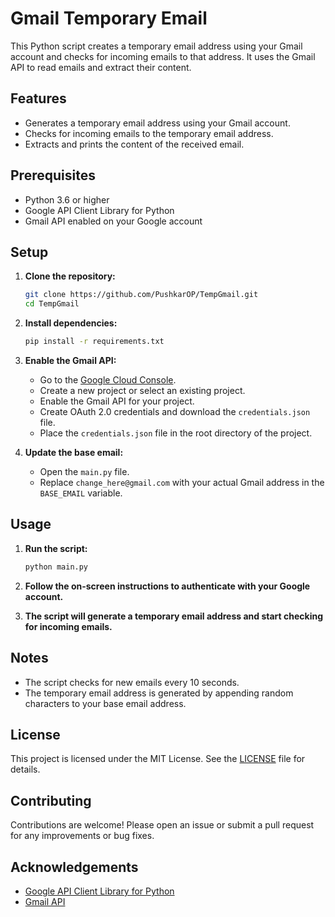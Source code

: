 # Gmail Temporary Email

This Python script creates a temporary email address using your Gmail account and checks for incoming emails to that address. It uses the Gmail API to read emails and extract their content.

## Features

- Generates a temporary email address using your Gmail account.
- Checks for incoming emails to the temporary email address.
- Extracts and prints the content of the received email.

## Prerequisites

- Python 3.6 or higher
- Google API Client Library for Python
- Gmail API enabled on your Google account

## Setup

1. **Clone the repository:**

    ```sh
    git clone https://github.com/PushkarOP/TempGmail.git
    cd TempGmail
    ```

2. **Install dependencies:**

    ```sh
    pip install -r requirements.txt
    ```

3. **Enable the Gmail API:**

    - Go to the [Google Cloud Console](https://console.cloud.google.com/).
    - Create a new project or select an existing project.
    - Enable the Gmail API for your project.
    - Create OAuth 2.0 credentials and download the `credentials.json` file.
    - Place the `credentials.json` file in the root directory of the project.

4. **Update the base email:**

    - Open the `main.py` file.
    - Replace `change_here@gmail.com` with your actual Gmail address in the `BASE_EMAIL` variable.

## Usage

1. **Run the script:**

    ```sh
    python main.py
    ```

2. **Follow the on-screen instructions to authenticate with your Google account.**

3. **The script will generate a temporary email address and start checking for incoming emails.**

## Notes

- The script checks for new emails every 10 seconds.
- The temporary email address is generated by appending random characters to your base email address.

## License

This project is licensed under the MIT License. See the [LICENSE](LICENSE) file for details.

## Contributing

Contributions are welcome! Please open an issue or submit a pull request for any improvements or bug fixes.

## Acknowledgements

- [Google API Client Library for Python](https://github.com/googleapis/google-api-python-client)
- [Gmail API](https://developers.google.com/gmail/api)


